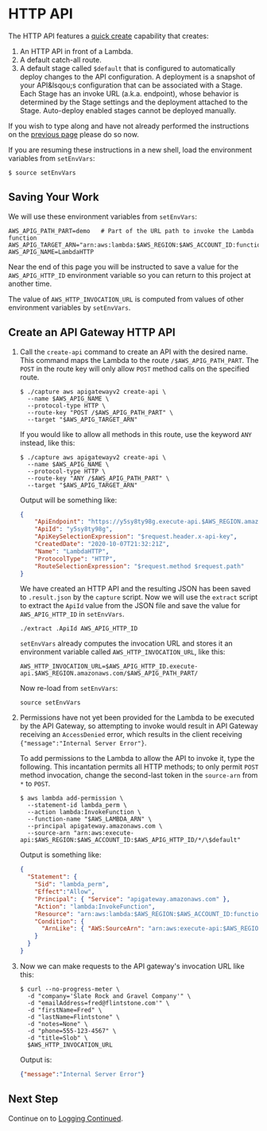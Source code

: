 # HTTP API

The HTTP API features a
[quick create](https://docs.aws.amazon.com/apigateway/latest/developerguide/http-api-develop.html#http-api-examples.cli.quick-create)
capability that creates:

1. An HTTP API in front of a Lambda.
2. A default catch-all route.
3. A default stage called `$default` that is configured to automatically deploy changes to the API configuration.
   A deployment is a snapshot of your API&lsqou;s configuration that can be associated with a Stage.
   Each Stage has an invoke URL (a.k.a. endpoint), whose behavior is determined by the Stage settings and the deployment attached to the Stage.
   Auto-deploy enabled stages cannot be deployed manually.

If you wish to type along and have not already performed the instructions on the [previous page](LOGGING.md) please do so now.

If you are resuming these instructions in a new shell, load the environment variables from `setEnvVars`:

```script
$ source setEnvVars
```

## Saving Your Work

We will use these environment variables from `setEnvVars`:

```script
AWS_APIG_PATH_PART=demo   # Part of the URL path to invoke the Lambda function
AWS_APIG_TARGET_ARN="arn:aws:lambda:$AWS_REGION:$AWS_ACCOUNT_ID:function:$AWS_LAMBDA_NAME"
AWS_APIG_NAME=LambdaHTTP
```

Near the end of this page you will be instructed to save a value for the  `AWS_APIG_HTTP_ID` environment variable so you can return to this project at another time.

The value of `AWS_HTTP_INVOCATION_URL` is computed from values of other environment variables by `setEnvVars`.


## Create an API Gateway HTTP API

1. Call the `create-api` command to create an API with the desired name.
   This command maps the Lambda to the route `/$AWS_APIG_PATH_PART`.
   The `POST` in the route key will only allow `POST` method calls on the specified route.

   ```script
   $ ./capture aws apigatewayv2 create-api \
     --name $AWS_APIG_NAME \
     --protocol-type HTTP \
     --route-key "POST /$AWS_APIG_PATH_PART" \
     --target "$AWS_APIG_TARGET_ARN"
   ```

   If you would like to allow all methods in this route, use the keyword `ANY` instead, like this:

   ```script
   $ ./capture aws apigatewayv2 create-api \
     --name $AWS_APIG_NAME \
     --protocol-type HTTP \
     --route-key "ANY /$AWS_APIG_PATH_PART" \
     --target "$AWS_APIG_TARGET_ARN"
   ```

   Output will be something like:

   ```json
   {
       "ApiEndpoint": "https://y5sy8ty98g.execute-api.$AWS_REGION.amazonaws.com",
       "ApiId": "y5sy8ty98g",
       "ApiKeySelectionExpression": "$request.header.x-api-key",
       "CreatedDate": "2020-10-07T21:32:21Z",
       "Name": "LambdaHTTP",
       "ProtocolType": "HTTP",
       "RouteSelectionExpression": "$request.method $request.path"
   }
   ```

   We have created an HTTP API and the resulting JSON has been saved to `.result.json` by the `capture` script.
   Now we will use the `extract` script to extract the `ApiId` value from the JSON file and save the value for
   `AWS_APIG_HTTP_ID` in `setEnvVars`.

    ```script
    ./extract .ApiId AWS_APIG_HTTP_ID
    ```

   `setEnvVars` already computes the invocation URL and stores it an environment variable called `AWS_HTTP_INVOCATION_URL`, like this:

   ```script
   AWS_HTTP_INVOCATION_URL=$AWS_APIG_HTTP_ID.execute-api.$AWS_REGION.amazonaws.com/$AWS_APIG_PATH_PART/
   ```

   Now re-load from `setEnvVars`:

   ```script
   source setEnvVars
   ```

2. Permissions have not yet been provided for the Lambda to be executed by the API Gateway, so
   attempting to invoke would result in API Gateway receiving an `AccessDenied` error,
   which results in the client receiving `{"message":"Internal Server Error"}`.

   To add permissions to the Lambda to allow the API to invoke it, type the following.
   This incantation permits all HTTP methods; to only permit `POST` method invocation,
   change the second-last token in the `source-arn` from `*` to `POST`.

   ```script
   $ aws lambda add-permission \
     --statement-id lambda_perm \
     --action lambda:InvokeFunction \
     --function-name "$AWS_LAMBDA_ARN" \
     --principal apigateway.amazonaws.com \
     --source-arn "arn:aws:execute-api:$AWS_REGION:$AWS_ACCOUNT_ID:$AWS_APIG_HTTP_ID/*/\$default"
   ```

   Output is something like:

   ```json
   {
     "Statement": {
       "Sid": "lambda_perm",
       "Effect":"Allow",
       "Principal": { "Service": "apigateway.amazonaws.com" },
       "Action": "lambda:InvokeFunction",
       "Resource": "arn:aws:lambda:$AWS_REGION:$AWS_ACCOUNT_ID:function:$AWS_LAMBDA_NAME",
       "Condition": {
         "ArnLike": { "AWS:SourceArn": "arn:aws:execute-api:$AWS_REGION:$AWS_ACCOUNT_ID:$AWS_APIG_HTTP_ID/*/$default" }
       }
     }
   }
   ```

3. Now we can make requests to the API gateway's invocation URL like this:

   ```script
   $ curl --no-progress-meter \
     -d "company='Slate Rock and Gravel Company'" \
     -d "emailAddress=fred@flintstone.com'" \
     -d "firstName=Fred" \
     -d "lastName=Flintstone" \
     -d "notes=None" \
     -d "phone=555-123-4567" \
     -d "title=Slob" \
     $AWS_HTTP_INVOCATION_URL
   ```

    Output is:
    ```json
    {"message":"Internal Server Error"}
    ```


## Next Step
Continue on to [Logging Continued](LOGGING2.md).
